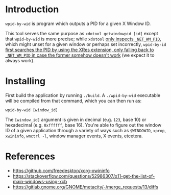 # Introduction

`wpid-by-wid` is program which outputs a PID for a given X Window ID.

This tool serves the same purpose as `xdotool getwindowpid [id]` except that `wpid-by-wid` is more precise; while `xdotool` [only inspects `_NET_WM_PID`](https://github.com/jordansissel/xdotool/blob/b5d8d5c412b61e46b2c8c68f99bce2dcfddfa625/xdo.c#L1757), which might unset for a given window or perhaps set incorrectly, `wpid-by-id` [first searches the PID by using the XRes extension, only falling back to `_NET_WM_PID` in case the former somehow doesn't work](https://github.com/resolritter/wpid-by-wid/blob/b31a6df2cf76823967b9ab4663752969446d13f6/main.c#L146-L148) (we expect it to always work).

# Installing

First build the application by running `./build`. A `./wpid-by-wid` executable
will be compiled from that command, which you can then run as:

`wpid-by-wid [window_id]`

The `[window_id]` argument is given in decimal (e.g. `123`, base 10) or
hexadecimal (e.g. `0xffffff`, base 16). You're able to figure out the window ID
of a given application through a variety of ways such as `$WINDOWID`, `xprop`,
`xwininfo`, `wmctrl -l`, window manager events, X events, etcetera.

# References

- https://github.com/freedesktop/xorg-xwininfo
- https://stackoverflow.com/questions/52986307/x11-get-the-list-of-main-windows-using-xcb
- https://gitlab.gnome.org/GNOME/metacity/-/merge_requests/13/diffs
